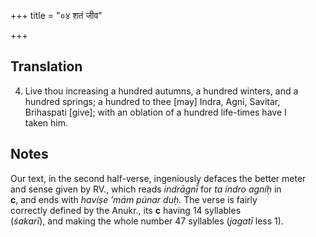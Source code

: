 +++
title = "०४ शतं जीव"

+++
## Translation
4. Live thou increasing a hundred autumns, a hundred winters, and a  
hundred springs; a hundred to thee \[may\] Indra, Agni, Savitar,  
Brihaspati \[give\]; with an oblation of a hundred life-times have I  
taken him.

## Notes
Our text, in the second half-verse, ingeniously defaces the better meter  
and sense given by RV., which reads *indrāgnī́* for *ta índro agníḥ* in  
**c**, and ends with *havíṣe ’mám púnar duḥ.* The verse is fairly  
correctly defined by the Anukr., its **c** having 14 syllables  
(*śakarī*), and making the whole number 47 syllables (*jagatī* less 1).
